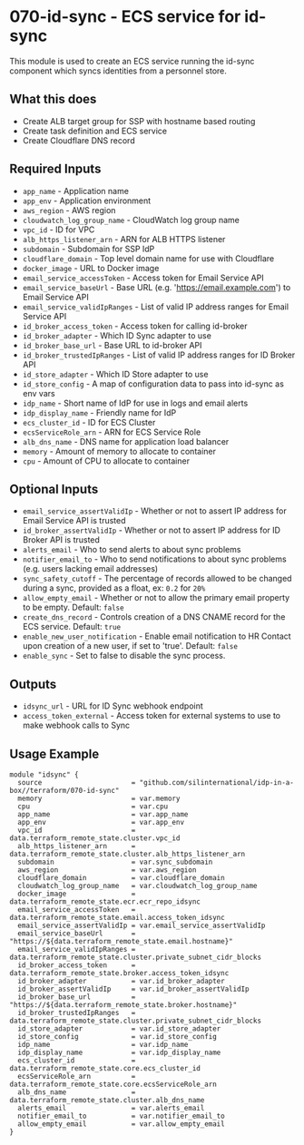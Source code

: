 # 070-id-sync - ECS service for id-sync
This module is used to create an ECS service running the id-sync component which syncs identities from a personnel
store.

## What this does

 - Create ALB target group for SSP with hostname based routing
 - Create task definition and ECS service
 - Create Cloudflare DNS record

## Required Inputs

 - `app_name` - Application name
 - `app_env` - Application environment
 - `aws_region` - AWS region
 - `cloudwatch_log_group_name` - CloudWatch log group name
 - `vpc_id` - ID for VPC
 - `alb_https_listener_arn` - ARN for ALB HTTPS listener
 - `subdomain` - Subdomain for SSP IdP
 - `cloudflare_domain` - Top level domain name for use with Cloudflare
 - `docker_image` - URL to Docker image
 - `email_service_accessToken` - Access token for Email Service API
 - `email_service_baseUrl` - Base URL (e.g. 'https://email.example.com') to Email Service API
 - `email_service_validIpRanges` - List of valid IP address ranges for Email Service API
 - `id_broker_access_token` - Access token for calling id-broker
 - `id_broker_adapter` - Which ID Sync adapter to use
 - `id_broker_base_url` - Base URL to id-broker API
 - `id_broker_trustedIpRanges` - List of valid IP address ranges for ID Broker API
 - `id_store_adapter` - Which ID Store adapter to use
 - `id_store_config` - A map of configuration data to pass into id-sync as env vars
 - `idp_name` - Short name of IdP for use in logs and email alerts
 - `idp_display_name` - Friendly name for IdP
 - `ecs_cluster_id` - ID for ECS Cluster
 - `ecsServiceRole_arn` - ARN for ECS Service Role
 - `alb_dns_name` - DNS name for application load balancer
 - `memory` - Amount of memory to allocate to container
 - `cpu` - Amount of CPU to allocate to container

## Optional Inputs

- `email_service_assertValidIp` - Whether or not to assert IP address for Email Service API is trusted
- `id_broker_assertValidIp` - Whether or not to assert IP address for ID Broker API is trusted
- `alerts_email` - Who to send alerts to about sync problems
- `notifier_email_to` - Who to send notifications to about sync problems (e.g. users lacking email addresses)
- `sync_safety_cutoff` - The percentage of records allowed to be changed during a sync, provided as a float, ex: `0.2` for `20%`
- `allow_empty_email` - Whether or not to allow the primary email property to be empty. Default: `false`
- `create_dns_record` - Controls creation of a DNS CNAME record for the ECS service. Default: `true`
- `enable_new_user_notification` - Enable email notification to HR Contact upon creation of a new user, if set to 'true'. Default: `false`
- `enable_sync` - Set to false to disable the sync process.

## Outputs

 - `idsync_url` - URL for ID Sync webhook endpoint
 - `access_token_external` - Access token for external systems to use to make webhook calls to Sync

## Usage Example

```hcl
module "idsync" {
  source                      = "github.com/silinternational/idp-in-a-box//terraform/070-id-sync"
  memory                      = var.memory
  cpu                         = var.cpu
  app_name                    = var.app_name
  app_env                     = var.app_env
  vpc_id                      = data.terraform_remote_state.cluster.vpc_id
  alb_https_listener_arn      = data.terraform_remote_state.cluster.alb_https_listener_arn
  subdomain                   = var.sync_subdomain
  aws_region                  = var.aws_region
  cloudflare_domain           = var.cloudflare_domain
  cloudwatch_log_group_name   = var.cloudwatch_log_group_name
  docker_image                = data.terraform_remote_state.ecr.ecr_repo_idsync
  email_service_accessToken   = data.terraform_remote_state.email.access_token_idsync
  email_service_assertValidIp = var.email_service_assertValidIp
  email_service_baseUrl       = "https://${data.terraform_remote_state.email.hostname}"
  email_service_validIpRanges = data.terraform_remote_state.cluster.private_subnet_cidr_blocks
  id_broker_access_token      = data.terraform_remote_state.broker.access_token_idsync
  id_broker_adapter           = var.id_broker_adapter
  id_broker_assertValidIp     = var.id_broker_assertValidIp
  id_broker_base_url          = "https://${data.terraform_remote_state.broker.hostname}"
  id_broker_trustedIpRanges   = data.terraform_remote_state.cluster.private_subnet_cidr_blocks
  id_store_adapter            = var.id_store_adapter
  id_store_config             = var.id_store_config
  idp_name                    = var.idp_name
  idp_display_name            = var.idp_display_name
  ecs_cluster_id              = data.terraform_remote_state.core.ecs_cluster_id
  ecsServiceRole_arn          = data.terraform_remote_state.core.ecsServiceRole_arn
  alb_dns_name                = data.terraform_remote_state.cluster.alb_dns_name
  alerts_email                = var.alerts_email
  notifier_email_to           = var.notifier_email_to
  allow_empty_email           = var.allow_empty_email
}
```
